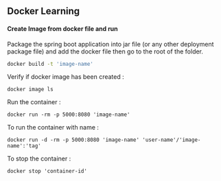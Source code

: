 ## Docker Learning

#### Create Image from docker file and run

Package the spring boot application into jar file (or any other deployment package file) and add the docker file then go to the root of the folder. 

```bash
docker build -t 'image-name'
```

Verify if docker image has been created : 

```shell
docker image ls
```

Run the container :

```shell
docker run -rm -p 5000:8080 'image-name'
```

To run the container with name : 

```shell
docker run -d -rm -p 5000:8080 'image-name' 'user-name'/'image-name':'tag'
```

To stop the container : 

```shell
docker stop 'container-id'
```





















